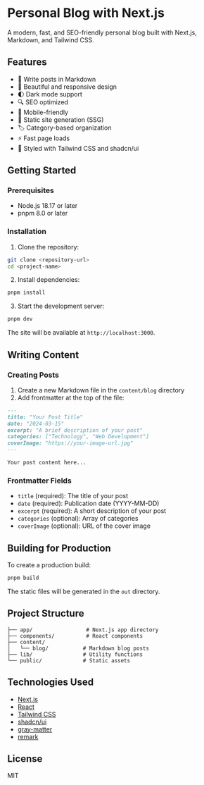 # Personal Blog with Next.js

A modern, fast, and SEO-friendly personal blog built with Next.js, Markdown, and Tailwind CSS.

## Features

- 📝 Write posts in Markdown
- 🎨 Beautiful and responsive design
- 🌓 Dark mode support
- 🔍 SEO optimized
- 📱 Mobile-friendly
- 🚀 Static site generation (SSG)
- 🏷️ Category-based organization
- ⚡ Fast page loads
- 💅 Styled with Tailwind CSS and shadcn/ui

## Getting Started

### Prerequisites

- Node.js 18.17 or later
- pnpm 8.0 or later

### Installation

1. Clone the repository:
```bash
git clone <repository-url>
cd <project-name>
```

2. Install dependencies:
```bash
pnpm install
```

3. Start the development server:
```bash
pnpm dev
```

The site will be available at `http://localhost:3000`.

## Writing Content

### Creating Posts

1. Create a new Markdown file in the `content/blog` directory
2. Add frontmatter at the top of the file:

```markdown
---
title: "Your Post Title"
date: "2024-03-15"
excerpt: "A brief description of your post"
categories: ["Technology", "Web Development"]
coverImage: "https://your-image-url.jpg"
---

Your post content here...
```

### Frontmatter Fields

- `title` (required): The title of your post
- `date` (required): Publication date (YYYY-MM-DD)
- `excerpt` (required): A short description of your post
- `categories` (optional): Array of categories
- `coverImage` (optional): URL of the cover image

## Building for Production

To create a production build:

```bash
pnpm build
```

The static files will be generated in the `out` directory.

## Project Structure

```
├── app/                 # Next.js app directory
├── components/          # React components
├── content/
│   └── blog/           # Markdown blog posts
├── lib/                # Utility functions
└── public/             # Static assets
```

## Technologies Used

- [Next.js](https://nextjs.org/)
- [React](https://reactjs.org/)
- [Tailwind CSS](https://tailwindcss.com/)
- [shadcn/ui](https://ui.shadcn.com/)
- [gray-matter](https://github.com/jonschlinkert/gray-matter)
- [remark](https://github.com/remarkjs/remark)

## License

MIT